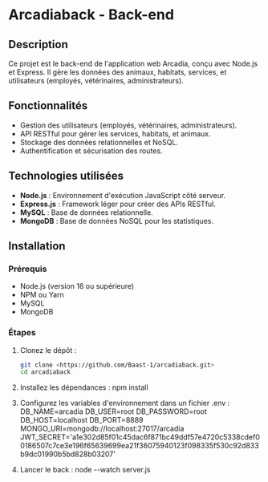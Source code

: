 # Arcadiaback - Back-end

## Description
Ce projet est le back-end de l'application web Arcadia, conçu avec Node.js et Express. Il gère les données des animaux, habitats, services, et utilisateurs (employés, vétérinaires, administrateurs).  

## Fonctionnalités
- Gestion des utilisateurs (employés, vétérinaires, administrateurs).
- API RESTful pour gérer les services, habitats, et animaux.
- Stockage des données relationnelles et NoSQL.
- Authentification et sécurisation des routes.

## Technologies utilisées
- **Node.js** : Environnement d'exécution JavaScript côté serveur.
- **Express.js** : Framework léger pour créer des APIs RESTful.
- **MySQL** : Base de données relationnelle.
- **MongoDB** : Base de données NoSQL pour les statistiques.

## Installation
### Prérequis
- Node.js (version 16 ou supérieure)
- NPM ou Yarn
- MySQL
- MongoDB

### Étapes
1. Clonez le dépôt :
   ```bash
   git clone <https://github.com/Baast-1/arcadiaback.git>
   cd arcadiaback

2. Installez les dépendances : npm install

3. Configurez les variables d'environnement dans un fichier .env :
DB_NAME=arcadia
DB_USER=root
DB_PASSWORD=root
DB_HOST=localhost
DB_PORT=8889
MONGO_URI=mongodb://localhost:27017/arcadia
JWT_SECRET='a1e302d85f01c45dac6f871bc49ddf57e4720c5338cdef00186507c7ce3e196f65639699ea21f36075940123f098335f530c92d833b9dc01990b5bd828b03207'

4. Lancer le back : node --watch server.js